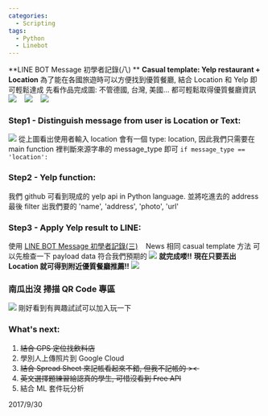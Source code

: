```yaml
---
categories:
  - Scripting
tags:
  - Python
  - Linebot
---
```

**LINE BOT Message 初學者記錄(八) ** 
**Casual template: Yelp restaurant + Location** 
為了能在各國旅遊時可以方便找到優質餐廳, 結合 Location 和 Yelp 即可輕鬆達成 先看作品完成圖: 不管德國, 台灣, 美國... 都可輕鬆取得優質餐廳資訊 
[![](https://4.bp.blogspot.com/-sehqkln3Em0/Wc-6EaYZcII/AAAAAAAAGXc/i4COmXlMovkLKh9ijteHblBUr0niBxGeACK4BGAYYCw/s320/S__2736206.jpg)](http://4.bp.blogspot.com/-sehqkln3Em0/Wc-6EaYZcII/AAAAAAAAGXc/i4COmXlMovkLKh9ijteHblBUr0niBxGeACK4BGAYYCw/s1600/S__2736206.jpg)    [![](https://2.bp.blogspot.com/-8p7-TlByBm8/Wc-6ERK3OOI/AAAAAAAAGXU/QcnUS4nL0twgADetb4HutMgQJJ-yslM2gCK4BGAYYCw/s320/S__2736207.jpg)](http://2.bp.blogspot.com/-8p7-TlByBm8/Wc-6ERK3OOI/AAAAAAAAGXU/QcnUS4nL0twgADetb4HutMgQJJ-yslM2gCK4BGAYYCw/s1600/S__2736207.jpg)    [![](https://1.bp.blogspot.com/-GZQ7KJcoSow/Wc-6ERry-VI/AAAAAAAAGXY/_tpwFPXIha4ahqVodk8dxw5flH77VJLVwCK4BGAYYCw/s320/S__2736208.jpg)](http://1.bp.blogspot.com/-GZQ7KJcoSow/Wc-6ERry-VI/AAAAAAAAGXY/_tpwFPXIha4ahqVodk8dxw5flH77VJLVwCK4BGAYYCw/s1600/S__2736208.jpg)

### Step1 - Distinguish message from user is Location or Text:

[![](https://2.bp.blogspot.com/-Tu64eKvkzK0/Wc-8knwGLcI/AAAAAAAAGXo/2MJ2JO3B668fyUoqblyy6qSImxT_T0chACK4BGAYYCw/s320/location.png)](http://2.bp.blogspot.com/-Tu64eKvkzK0/Wc-8knwGLcI/AAAAAAAAGXo/2MJ2JO3B668fyUoqblyy6qSImxT_T0chACK4BGAYYCw/s1600/location.png) 
從上圖看出使用者輸入 location 會有一個 type: location, 因此我們只需要在 main function 裡判斷來源字串的 message_type 即可 
`if message_type == 'location':`

### Step2 - Yelp function:

我們 github 可看到現成的 yelp api in Python language. 並將吃進去的 address 最後 filter 出我們要的 'name', 'address', 'photo', 'url'

 <script src="https://gist.github.com/Code-Egg/80125648021df66164eded7fec938e93.js"></script>

### Step3 - Apply Yelp result to LINE:

使用 [LINE BOT Message 初學者記錄(三)](http://ericlinebot.blogspot.com/2016/10/line-message-bot-with-django.html)   
News 相同 casual template 方法 可以先檢查一下 payload data 符合我們預期的 
[![](https://2.bp.blogspot.com/-naD3D9Jn5LQ/Wc_MH8DZchI/AAAAAAAAGX4/AmOlDklM1QYlbFwDWAEAhswfivDUjRaIQCK4BGAYYCw/s320/payload.png)](http://2.bp.blogspot.com/-naD3D9Jn5LQ/Wc_MH8DZchI/AAAAAAAAGX4/AmOlDklM1QYlbFwDWAEAhswfivDUjRaIQCK4BGAYYCw/s1600/payload.png) **就完成喽!!** **現在只要丟出 Location 就可得到附近優質餐廳推薦!!** [![](https://3.bp.blogspot.com/-RB6Z9cXZkO8/WdKwFTrRTXI/AAAAAAAAGhw/x6TrgZ8AcXABucPgUIc6Fhy_509kA3QhgCK4BGAYYCw/s320/location.png)](http://3.bp.blogspot.com/-RB6Z9cXZkO8/WdKwFTrRTXI/AAAAAAAAGhw/x6TrgZ8AcXABucPgUIc6Fhy_509kA3QhgCK4BGAYYCw/s1600/location.png)  

### 南瓜出沒 掃描 QR Code 專區

[![](https://2.bp.blogspot.com/-pIqUfg3kypU/Wcm44xn7dNI/AAAAAAAAGW4/l8ikxu0e8pQHJbeQ0BDIyKgbKTqtmSdNACK4BGAYYCw/s200/QR.png)](http://2.bp.blogspot.com/-pIqUfg3kypU/Wcm44xn7dNI/AAAAAAAAGW4/l8ikxu0e8pQHJbeQ0BDIyKgbKTqtmSdNACK4BGAYYCw/s1600/QR.png) 剛好看到有興趣試試可以加入玩一下

### What's next:

1.  <span style="text-decoration: line-through;">結合 GPS 定位找飲料店</span>
2.  學別人上傳照片到 Google Cloud
3.  <span style="text-decoration: line-through;">結合 Spread Sheet 來記帳看起來不錯, 但我不記帳的 >< </span>
4.  <span style="text-decoration: line-through;">英文選擇題練習給認真的學生, 可惜沒看到 Free API</span>
5.  結合 ML 套件玩分析

2017/9/30
